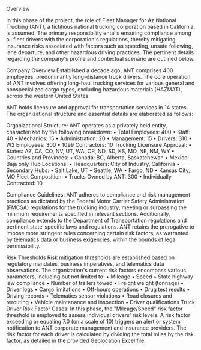 Overview


In this phase of the project, the role of Fleet Manager for Az National Trucking (ANT), a fictitious
national trucking corporation based in California, is assumed. The primary responsibility entails
ensuring compliance among all fleet drivers with the corporation's regulations, thereby mitigating
insurance risks associated with factors such as speeding, unsafe following, lane departure, and other
hazardous driving practices. The pertinent details regarding the company's profile and contextual
scenario are outlined below.



Company Overview
Established a decade ago, ANT comprises 400 employees, predominantly long-distance truck drivers.
The core operation of ANT involves offering long-haul trucking services for various general and nonspecialized cargo types, excluding hazardous materials (HAZMAT), across the western United States.


ANT holds licensure and approval for transportation services in 14 states. The organizational structure and essential details are elaborated as follows:

Organizational Structure: ANT operates as a privately held entity, characterized by the following breakdown:
• Total Employees: 400
• Staff: 40
• Mechanics: 15
• Administration: 20
• Management: 15
• Drivers: 310
• W2 Employees: 300
• 1099 Contractors: 10
Trucking Licensure Approval:
• States: AZ, CA, CO, NV, UT, WA, OR, ND, SD, KS, MO, NE, NM, WY
• Countries and Provinces:
• Canada: BC, Alberta, Saskatchewan
• Mexico: Baja only
Hub Locations:
• Headquarters: City of Industry, California
• Secondary Hubs:
• Salt Lake, UT
• Seattle, WA
• Fargo, ND
• Kansas City, MO
Fleet Composition:
• Trucks Owned by ANT: 300
• Individually Contracted: 10

Compliance Guidelines: ANT adheres to compliance and risk management practices as dictated by
the Federal Motor Carrier Safety Administration (FMCSA) regulations for the trucking industry,
meeting or surpassing the minimum requirements specified in relevant sections. Additionally,
compliance extends to the Department of Transportation regulations and pertinent state-specific
laws and regulations. ANT retains the prerogative to impose more stringent rules concerning certain
risk factors, as warranted by telematics data or business exigencies, within the bounds of legal
permissibility.

Risk Thresholds
Risk mitigation thresholds are established based on regulatory mandates, business imperatives, and
telematics data observations. The organization's current risk factors encompass various parameters, 
including but not limited to:
• Mileage
• Speed
• State highway law compliance
• Number of trailers towed
• Freight weight (tonnage)
• Driver logs
• Cargo limitations
• Off-hours operations
• Drug test results
• Driving records
• Telematics sensor violations
• Road closures and rerouting
• Vehicle maintenance and inspection
• Driver qualifications
Truck Driver Risk Factor Cases:
In this phase, the "Mileage/Speed" risk factor threshold is employed to assess individual drivers' risk
levels. A risk factor exceeding or equaling 7.0 (on a scale of 10) triggers an alert or system notification
to ANT corporate management and insurance providers. The risk factor for each driver is calculated
by dividing the total miles by the risk factor, as detailed in the provided Geolocation Excel file.
